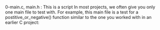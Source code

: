 0-main.c, main.h : This is a script In most projects, we often give you only one main file to test with. For example, this main file is a test for a postitive_or_negative() function similar to the one you worked with in an earlier C project:

